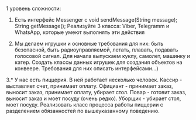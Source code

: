 1 уровень сложности: 

1. Есть интерфейс Messenger с
void sendMessage(String message);
String getMessage();
Реализуйте 3 класса: Viber, Telegramm и WhatsApp, которые умеют выполнять эти действия 

2. Мы делаем игрушки и основные требования для них:
быть безопасной, быть радиоуправляемой, летать, плавать, подавать голосовой сигнал.
Для начала выпускаем куклу, самолет, машинку и катер.
Создать классы данных игрушек для создания объектов на конвеере. Требования для них описать интерфейсами…)

3.* У нас есть пиццерия. В ней работает несколько человек.
Кассир -  выставляет счет, принимает оплату.
Официант - принимает заказ, выносит заказ, принимает оплату, убирает стол.
Повар - готовит заказ, выносит заказ и моет посуду (очень редко).
Уборщик - убирает стол, моет посуду.
Реализовать класс процесса работы пиццерии с разделением обязанностей по вышеуказанному поведению.